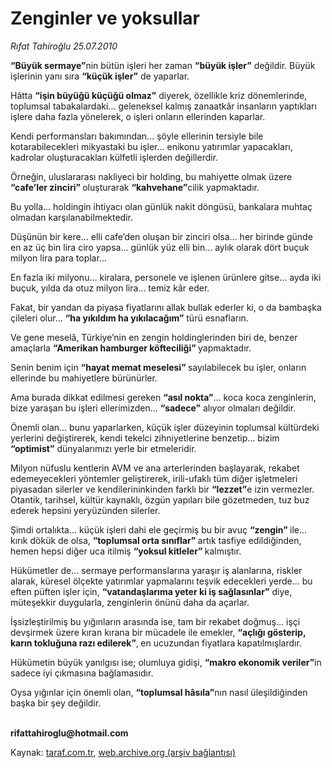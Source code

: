 # Zenginler ve yoksullar

*Rıfat Tahiroğlu 25.07.2010*

<div class="yazi"><p><b>“Büyük sermaye”</b>nin bütün işleri her zaman <b>“büyük işler”</b> değildir. Büyük işlerinin yanı sıra <b>“küçük işler”</b> de yaparlar. </p>
<p>Hâtta <b>“işin büyüğü küçüğü olmaz”</b> diyerek, özellikle kriz dönemlerinde, toplumsal tabakalardaki... geleneksel kalmış zanaatkâr insanların yaptıkları işlere daha fazla yönelerek, o işleri onların ellerinden kaparlar.</p>
<p>Kendi performansları bakımından... şöyle ellerinin tersiyle bile kotarabilecekleri mikyastaki bu işler... enikonu yatırımlar yapacakları, kadrolar oluşturacakları külfetli işlerden değillerdir. </p>
<p>Örneğin, uluslararası nakliyeci bir holding, bu mahiyette olmak üzere <b>“cafe’ler zinciri” </b>oluşturarak <b>“kahvehane”</b>cilik yapmaktadır.</p>
<p>Bu yolla... holdingin ihtiyacı olan günlük nakit döngüsü, bankalara muhtaç olmadan karşılanabilmektedir.</p>
<p>Düşünün bir kere... elli cafe’den oluşan bir zinciri olsa... her birinde günde en az üç bin lira ciro yapsa... günlük yüz elli bin... aylık olarak dört buçuk milyon lira para toplar...</p>
<p>En fazla iki milyonu... kiralara, personele ve işlenen ürünlere gitse... ayda iki buçuk, yılda da otuz milyon lira... temiz kâr eder.</p>
<p>Fakat, bir yandan da piyasa fiyatlarını allak bullak ederler ki, o da bambaşka çileleri olur... <b>“ha yıkıldım ha yıkılacağım”</b> türü esnafların.</p>
<p>Ve gene meselâ, Türkiye’nin en zengin holdinglerinden biri de, benzer amaçlarla <b>“Amerikan hamburger köfteciliği” </b>yapmaktadır.</p>
<p>Senin benim için <b>“hayat memat meselesi” </b>sayılabilecek bu işler, onların ellerinde bu mahiyetlere bürünürler.</p>
<p>Ama burada dikkat edilmesi gereken <b>“asıl nokta”</b>... koca koca zenginlerin, bize yaraşan bu işleri ellerimizden... <b>“sadece”</b> alıyor olmaları değildir.</p>
<p>Önemli olan... bunu yaparlarken, küçük işler düzeyinin toplumsal kültürdeki yerlerini değiştirerek, kendi tekelci zihniyetlerine benzetip... bizim <b>“optimist”</b> dünyalarımızı yerle bir etmeleridir.</p>
<p>Milyon nüfuslu kentlerin AVM ve ana arterlerinden başlayarak, rekabet edemeyecekleri yöntemler geliştirerek, irili-ufaklı tüm diğer işletmeleri piyasadan silerler ve kendilerininkinden farklı bir <b>“lezzet”</b>e izin vermezler. Otantik, tarihsel, kültür kaynaklı, özgün yapıları bile gözetmeden, tuz buz ederek hepsini yeryüzünden silerler. </p>
<p>Şimdi ortalıkta... küçük işleri dahi ele geçirmiş bu bir avuç <b>“zengin” </b>ile... kırık dökük de olsa, <b>“toplumsal orta sınıflar” </b>artık tasfiye edildiğinden, hemen hepsi diğer uca itilmiş <b>“yoksul kitleler” </b>kalmıştır.</p>
<p>Hükümetler de... sermaye performanslarına yaraşır iş alanlarına, riskler alarak, küresel ölçekte yatırımlar yapmalarını teşvik edecekleri yerde... bu eften püften işler için, <b>“vatandaşlarıma yeter ki iş sağlasınlar”</b> diye, müteşekkir duygularla, zenginlerin önünü daha da açarlar. </p>
<p>İşsizleştirilmiş bu yığınların arasında ise, tam bir rekabet doğmuş... işçi devşirmek üzere kıran kırana bir mücadele ile emekler, <b>“açlığı gösterip, karın tokluğuna razı edilerek”</b>,<b> </b>en ucuzundan fiyatlara<b> </b>kapatılmışlardır. </p>
<p>Hükümetin büyük yanılgısı ise; olumluya gidişi, <b>“makro ekonomik veriler”</b>in sadece iyi çıkmasına bağlamasıdır.</p>
<p>Oysa yığınlar için önemli olan, <b>“toplumsal hâsıla”</b>nın nasıl üleşildiğinden başka bir şey değildir. </p><b><br/>rifattahiroglu@hotmail.com</b></div>

Kaynak: [taraf.com.tr](http://www.taraf.com.tr:80/rifat-tahiroglu/makale-zenginler-ve-yoksullar.htm), [web.archive.org (arşiv bağlantısı)](http://web.archive.org/web/20100727022420/http://www.taraf.com.tr:80/rifat-tahiroglu/makale-zenginler-ve-yoksullar.htm)
